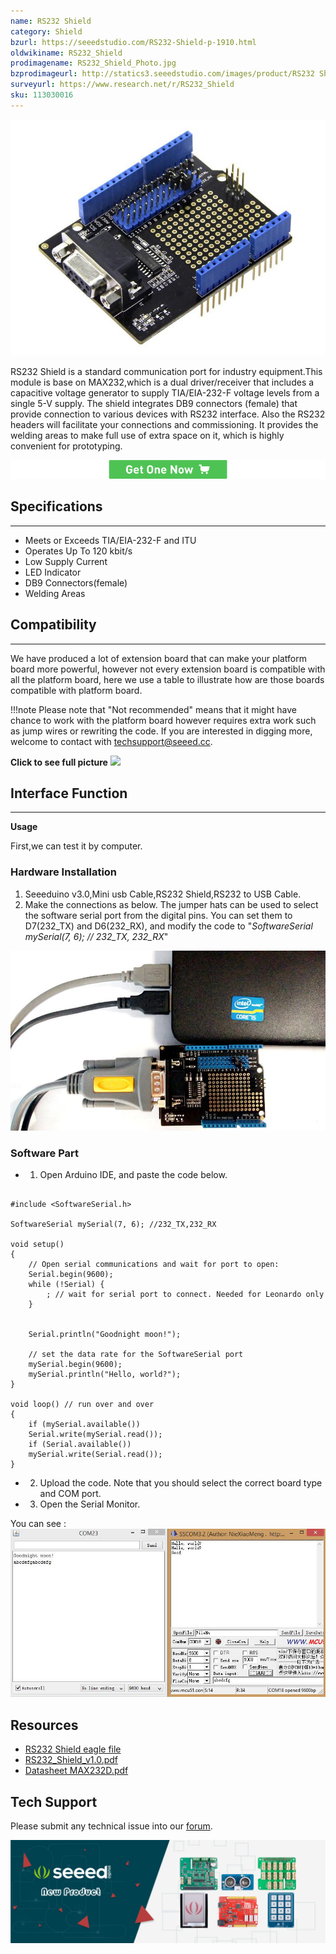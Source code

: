 ```yaml
---
name: RS232 Shield
category: Shield
bzurl: https://seeedstudio.com/RS232-Shield-p-1910.html
oldwikiname: RS232_Shield
prodimagename: RS232_Shield_Photo.jpg
bzprodimageurl: http://statics3.seeedstudio.com/images/product/RS232 Shield.jpg
surveyurl: https://www.research.net/r/RS232_Shield
sku: 113030016
---
```


![](https://raw.githubusercontent.com/SeeedDocument/RS232_Shield/master/img/RS232_Shield_Photo.jpg)

RS232 Shield is a standard communication port for industry equipment.This module is base on MAX232,which is a dual driver/receiver that includes a capacitive voltage generator to supply TIA/EIA-232-F voltage levels from a single 5-V supply. The shield integrates DB9 connectors (female) that provide connection to various devices with RS232 interface. Also the RS232 headers will facilitate your connections and commissioning. It provides the welding areas to make full use of extra space on it, which is highly convenient for prototyping.

[![](https://raw.githubusercontent.com/SeeedDocument/common/master/Get_One_Now_Banner.png)](http://www.seeedstudio.com/RS232-Shield-p-1910.html)

## Specifications
-------------

-   Meets or Exceeds TIA/EIA-232-F and ITU
-   Operates Up To 120 kbit/s
-   Low Supply Current
-   LED Indicator
-   DB9 Connectors(female)
-   Welding Areas

## Compatibility
-------
We have produced a lot of extension board that can make your platform board more powerful, however not every extension board is compatible with all the platform board, here we use a table to illustrate how are those boards compatible with platform board.

!!!note
    Please note that "Not recommended" means that it might have chance to work with the platform board however requires extra work such as jump wires or rewriting the code. If you are interested in digging more, welcome to contact with techsupport@seeed.cc.

**Click to see full picture**
[![](https://github.com/SeeedDocument/Seeed-WiKi/raw/master/docs/images/Shield%20Compatibility.png)](https://raw.githubusercontent.com/SeeedDocument/Seeed-WiKi/master/docs/images/Shield%20Compatibility.png)


## Interface Function
------------------

**Usage**

First,we can test it by computer.

### Hardware Installation

1. Seeeduino v3.0,Mini usb Cable,RS232 Shield,RS232 to USB Cable.
2. Make the connections as below. The jumper hats can be used to select the software serial port from the digital pins. You can set them to D7(232\_TX) and D6(232\_RX), and modify the code to "*SoftwareSerial mySerial(7, 6); // 232\_TX, 232\_RX*"

![](https://raw.githubusercontent.com/SeeedDocument/RS232_Shield/master/img/RS232_Shield_usage.jpg)

### Software Part

-   1) Open Arduino IDE, and paste the code below.

```
 
#include <SoftwareSerial.h>
 
SoftwareSerial mySerial(7, 6); //232_TX,232_RX
 
void setup()
{
    // Open serial communications and wait for port to open:
    Serial.begin(9600);
    while (!Serial) {
        ; // wait for serial port to connect. Needed for Leonardo only
    }
 
 
    Serial.println("Goodnight moon!");
 
    // set the data rate for the SoftwareSerial port
    mySerial.begin(9600);
    mySerial.println("Hello, world?");
}
 
void loop() // run over and over
{
    if (mySerial.available())
    Serial.write(mySerial.read());
    if (Serial.available())
    mySerial.write(Serial.read());
}
```

-   2) Upload the code. Note that you should select the correct board type and COM port.
-   3) Open the Serial Monitor.

You can see :
![](https://raw.githubusercontent.com/SeeedDocument/RS232_Shield/master/img/RS232_Shield_usage1.jpg)

Resources
--------

-   [RS232 Shield eagle file](https://raw.githubusercontent.com/SeeedDocument/RS232_Shield/master/res/RS232_Shield_v1.0_Eagle.zip)
-   [RS232\_Shield\_v1.0.pdf](https://raw.githubusercontent.com/SeeedDocument/RS232_Shield/master/res/RS232_Shield_v1.pdf)
-   [Datasheet MAX232D.pdf](https://raw.githubusercontent.com/SeeedDocument/RS232_Shield/master/res/MAX232D.pdf)


<!-- This Markdown file was created from http://www.seeedstudio.com/wiki/RS232_Shield -->

## Tech Support
Please submit any technical issue into our [forum](http://forum.seeedstudio.com/). <br /><p style="text-align:center"><a href="https://www.seeedstudio.com/act-4.html?utm_source=wiki&utm_medium=wikibanner&utm_campaign=newproducts" target="_blank"><img src="https://github.com/SeeedDocument/Wiki_Banner/raw/master/new_product.jpg" /></a></p>